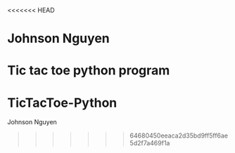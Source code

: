 <<<<<<< HEAD
# Johnson Nguyen
Tic tac toe python program
=======
# TicTacToe-Python
Johnson Nguyen
>>>>>>> 64680450eeaca2d35bd9ff5ff6ae5d2f7a469f1a
